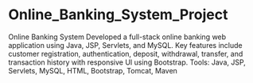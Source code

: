 # Online_Banking_System_Project
Online Banking System Developed a full-stack online banking web application using Java, JSP, Servlets, and MySQL. Key features include customer registration, authentication, deposit, withdrawal, transfer, and transaction history with responsive UI using Bootstrap.  Tools: Java, JSP, Servlets, MySQL, HTML, Bootstrap, Tomcat, Maven
